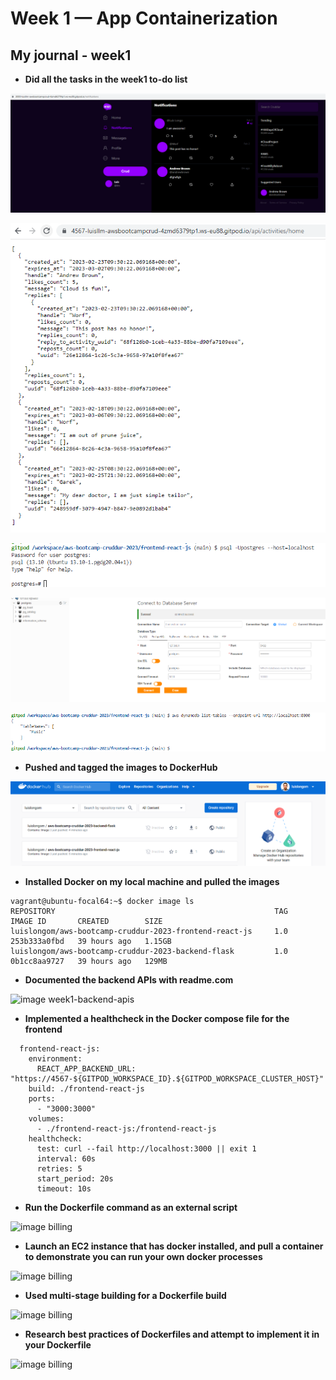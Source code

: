 # Week 1 — App Containerization
## My journal - week1

-  **Did all the tasks in the week1 to-do list**

![image week1-to-do1](./images/week1-todo1.png)

![image week1-to-do2](./images/week1-todo2.png)

![image week1-to-do3](./images/week1-todo3.png)

![image week1-to-do4](./images/week1-todo4.png)

![image week1-to-do5](./images/week1-todo5.png)



-  **Pushed and tagged the images to DockerHub**

![image week1-images-in-dockerhub](./images/week1-images-in-dockerhub.png)


-  **Installed Docker on my local machine and pulled the images**

```
vagrant@ubuntu-focal64:~$ docker image ls
REPOSITORY                                                 TAG         IMAGE ID       CREATED        SIZE
luislongom/aws-bootcamp-cruddur-2023-frontend-react-js     1.0         253b333a0fbd   39 hours ago   1.15GB
luislongom/aws-bootcamp-cruddur-2023-backend-flask         1.0         0b1cc8aa9727   39 hours ago   129MB
```


-  **Documented the backend APIs with readme.com**

![image week1-backend-apis](./images/week1-week1-backend-apis.png)


-  **Implemented a healthcheck in the Docker compose file for the frontend**

```
  frontend-react-js:
    environment:
      REACT_APP_BACKEND_URL: "https://4567-${GITPOD_WORKSPACE_ID}.${GITPOD_WORKSPACE_CLUSTER_HOST}"
    build: ./frontend-react-js
    ports:
      - "3000:3000"
    volumes:
      - ./frontend-react-js:/frontend-react-js
    healthcheck:
      test: curl --fail http://localhost:3000 || exit 1
      interval: 60s
      retries: 5
      start_period: 20s
      timeout: 10s
```



-  **Run the Dockerfile command as an external script**

![image billing](./images/week1-.png)


-  **Launch an EC2 instance that has docker installed, and pull a container to demonstrate you can run your own docker processes**

![image billing](./images/week1-.png)



-  **Used multi-stage building for a Dockerfile build**

![image billing](./images/week1-.png)


-  **Research best practices of Dockerfiles and attempt to implement it in your Dockerfile**

![image billing](./images/week1-.png)


